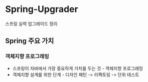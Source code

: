 # Spring-Upgrader
스프링 실력 업그레이드 정리

## Spring 주요 가치
### 객체지향 프로그래밍
* 스프링이 자바에서 가장 중요하게 가치를 두는 것 - 객체지향 프로그래밍
* 객체지향 설계를 위한 단계 - 디자인 패턴 -> 리팩토링 -> 단위 테스트

